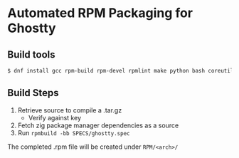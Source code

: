 # Automated RPM Packaging for Ghostty

## Build tools

``` bash
$ dnf install gcc rpm-build rpm-devel rpmlint make python bash coreutils diffutils patch rpmdevtools
```

## Build Steps

1. Retrieve source to compile a .tar.gz
	- Verify against key
2. Fetch zig package manager dependencies as a source
3. Run `rpmbuild -bb SPECS/ghostty.spec`

The completed .rpm file will be created under `RPM/<arch>/`
